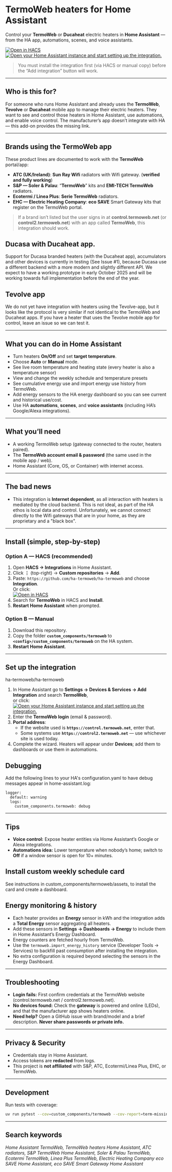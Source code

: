 # TermoWeb heaters for Home Assistant

Control your **TermoWeb** or **Ducaheat** electric heaters in **Home Assistant** — from the HA app, automations, scenes, and voice assistants.

[![Open in HACS](https://my.home-assistant.io/badges/hacs_repository.svg)](https://my.home-assistant.io/redirect/hacs_repository/?owner=ha-termoweb&repository=ha-termoweb&category=integration)
[![Open your Home Assistant instance and start setting up the integration.](https://my.home-assistant.io/badges/config_flow_start.svg)](https://my.home-assistant.io/redirect/config_flow_start/?domain=termoweb)

> You must install the integration first (via HACS or manual copy) before the “Add integration” button will work.

---

## Who is this for?

For someone who runs Home Assistant and already uses the **TermoWeb**, **Tevolve** or **Ducaheat** mobile app to manage their electric heaters. They want to see and control those heaters in Home Assistant, use automations, and enable voice control. The manufacturer’s app doesn’t integrate with HA — this add-on provides the missing link.

---

## Brands using the TermoWeb app

These product lines are documented to work with the **TermoWeb** portal/app:

- **ATC (UK/Ireland)**: **Sun Ray Wifi** radiators with Wifi gateway. (**verified and fully working**)
- **S&P — Soler & Palau**: “**TermoWeb**” kits and **EMI-TECH TermoWeb** radiators.
- **Ecotermi / Linea Plus**: **Serie TermoWeb** radiators.
- **EHC — Electric Heating Company**: **eco SAVE** Smart Gateway kits that register on the TermoWeb portal.

> If a brand isn’t listed but the user signs in at **control.termoweb.net** (or **control2.termoweb.net**) with an app called **TermoWeb**, this integration should work.

## Ducasa with Ducaheat app.

Support for Ducasa branded heaters (with the Ducaheat app), accumulators and other devices is currently in testing (See Issue #1), because Ducasa use a different backend with a more modern and slightly different API. We expect to have a working prototype in early October 2025 and will be working towards full implementation before the end of the year. 

## Tevolve app

We do not yet have integration with heaters using the Tevolve-app, but it looks like the protocol is very similar if not identical to the TermoWeb and Ducaheat apps. If you have a heater that uses the Tevolve mobile app for control, leave an issue so we can test it. 

---

## What you can do in Home Assistant

- Turn heaters **On/Off** and set **target temperature**.
- Choose **Auto** or **Manual** mode.
- See live room temperature and heating state (every heater is also a temperature sensor)
- View and change the weekly schedule and temperature presets
- See cumulative energy use and import energy use history from TermoWeb.
- Add energy sensors to the HA energy dashboard so you can see current and historical use/cost. 
- Use HA **automations**, **scenes**, and **voice assistants** (including HA’s Google/Alexa integrations).

---

## What you’ll need

- A working TermoWeb setup (gateway connected to the router, heaters paired).
- The **TermoWeb account email & password** (the same used in the mobile app / web).
- Home Assistant (Core, OS, or Container) with internet access.

---

## The bad news

- This integration is **Internet dependent**, as all interaction with heaters is mediated by the cloud backend. This is not ideal, as part of the HA ethos is local data and control. Unfortunately, we cannot connect directly to the Wifi gateways that are in your home, as they are proprietary and a "black box".

---

## Install (simple, step-by-step)

### Option A — HACS (recommended)

1) Open **HACS → Integrations** in Home Assistant.  
2) Click **⋮** (top-right) → **Custom repositories** → **Add**.  
3) Paste: `https://github.com/ha-termoweb/ha-termoweb` and choose **Integration**.  
   Or click:  
   [![Open in HACS](https://my.home-assistant.io/badges/hacs_repository.svg)](https://my.home-assistant.io/redirect/hacs_repository/?owner=ha-termoweb&repository=ha-termoweb&category=integration)  
4) Search for **TermoWeb** in HACS and **Install**.  
5) **Restart Home Assistant** when prompted.

### Option B — Manual

1) Download this repository.  
2) Copy the folder **`custom_components/termoweb`** to **`<config>/custom_components/termoweb`** on the HA system.  
3) **Restart Home Assistant**.

---

## Set up the integration
ha-termoweb/ha-termoweb
1) In Home Assistant go to **Settings → Devices & Services → Add Integration** and search **TermoWeb**,  
   or click:  
   [![Open your Home Assistant instance and start setting up the integration.](https://my.home-assistant.io/badges/config_flow_start.svg)](https://my.home-assistant.io/redirect/config_flow_start/?domain=termoweb)
2) Enter the **TermoWeb login** (email & password).  
3) **Portal address**:  
   - If the website used is **`https://control.termoweb.net`**, enter that.  
   - Some systems use **`https://control2.termoweb.net`** — use whichever site is used today.  
4) Complete the wizard. Heaters will appear under **Devices**; add them to dashboards or use them in automations.

## Debugging

Add the following lines to your HA's configuration.yaml to have debug messages appear in home-assistant.log:

```
logger:
  default: warning
  logs:
    custom_components.termoweb: debug
```

---

## Tips
- **Voice control:** Expose heater entities via Home Assistant’s Google or Alexa integrations.
- **Automations idea:** Lower temperature when nobody’s home; switch to **Off** if a window sensor is open for 10+ minutes.

## Install custom weekly schedule card

See instructions in custom_components/termoweb/assets, to install the card and create a dashboard.

## Energy monitoring & history
- Each heater provides an **Energy** sensor in kWh and the integration adds a **Total Energy** sensor aggregating all heaters.
- Add these sensors in **Settings → Dashboards → Energy** to include them in Home Assistant’s Energy Dashboard.
- Energy counters are fetched hourly from TermoWeb.
- Use the `termoweb.import_energy_history` service (Developer Tools → Services) to backfill past consumption after installing the integration.
- No extra configuration is required beyond selecting the sensors in the Energy Dashboard.

---

## Troubleshooting

- **Login fails:** First confirm credentials at the TermoWeb website (control.termoweb.net / control2.termoweb.net).  
- **No devices found:** Check the **gateway** is powered and online (LEDs), and that the manufacturer app shows heaters online.  
- **Need help?** Open a GitHub issue with brand/model and a brief description. **Never share passwords or private info.**

---

## Privacy & Security

- Credentials stay in Home Assistant.  
- Access tokens are **redacted** from logs.
- This project is **not affiliated** with S&P, ATC, Ecotermi/Linea Plus, EHC, or TermoWeb.

---

## Development

Run tests with coverage:

```bash
uv run pytest --cov=custom_components/termoweb --cov-report=term-missing
```

---

## Search keywords

*Home Assistant TermoWeb, TermoWeb heaters Home Assistant, ATC radiators, S&P TermoWeb Home Assistant, Soler & Palau TermoWeb, Ecotermi TermoWeb, Linea Plus TermoWeb, Electric Heating Company eco SAVE Home Assistant, eco SAVE Smart Gateway Home Assistant*

